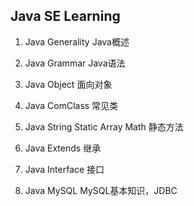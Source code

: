 ## Java SE Learning

1. Java Generality Java概述

2. Java Grammar Java语法

3. Java Object 面向对象

4. Java ComClass 常见类

5. Java String Static Array Math 静态方法

6. Java Extends 继承

7. Java Interface 接口

9. Java MySQL  MySQL基本知识，JDBC